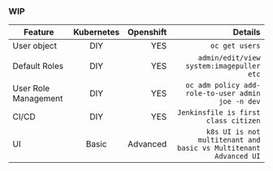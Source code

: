 ### WIP

| Feature        | Kubernetes           | Openshift  |  Details |
| -------------  |:-------------:       | ----------:|---------:|
| User object    | DIY                   | YES        | `oc get users` |
| Default Roles  | DIY                   | YES        | `admin/edit/view system:imagepuller etc` |
| User Role Management| DIY             | YES        | `oc adm policy add-role-to-user admin joe -n dev`|
| CI/CD | DIY             | YES        | `Jenkinsfile is first class citizen`|
| UI | Basic             | Advanced        | `k8s UI is not multitenant and basic vs Multitenant Advanced UI`|

